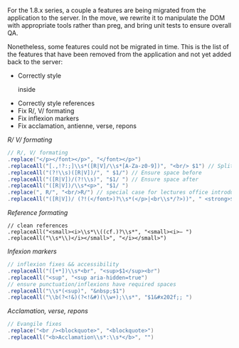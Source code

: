 For the 1.8.x series, a couple a features are being migrated from the
application to the server. In the move, we rewrite it to manipulate the DOM
with appropriate tools rather than preg, and bring unit tests to ensure
overall QA.

Nonetheless, some features could not be migrated in time. This is the list of
the features that have been removed from the application and not yet added back
to the server:

- Correctly style <p> inside <blockquote>
- Correctly style references
- Fix R/, V/ formating
- Fix inflexion markers
- Fix acclamation, antienne, verse, repons

*R/ V/ formating*
```java
// R/, V/ formating
.replace("</p></font></p>", "</font></p>")
.replaceAll("[.,!?:;]\\s*([R|V]/\\s*[A-Za-z0-9])", "<br/> $1") // Split lines...
.replaceAll("(?!\\s)([R|V])/", " $1/") // Ensure space before
.replaceAll("([R|V])/(?!\\s)", "$1/ ") // Ensure space after
.replaceAll("([R|V])/\\s*<p>", "$1/ ")
.replace(", R/", "<br/>R/") // special case for lectures office introduction. *sights*
.replaceAll("([R|V])/ (?!(</font>)?\\s*(</p>|<br\\s*/?>))", " <strong>$1/&nbsp;</strong>")
```

*Reference formating*
```
// clean references
.replaceAll("<small><i>\\s*\\((cf.)?\\s*", "<small><i>— ")
.replaceAll("\\s*\\)</i></small>", "</i></small>")
```

*Infexion markers*
```java
// inflexion fixes && accessibility
.replaceAll("([+*])\\s*<br", "<sup>$1</sup><br")
.replaceAll("<sup", "<sup aria-hidden=true")
// ensure punctuation/inflexions have required spaces
.replaceAll("\\s*(<sup)", "&nbsp;$1")
.replaceAll("\\b(?<!&)(?<!&#)(\\w+);\\s*", "$1&#x202f;; ")
```

*Acclamation, verse, repons*
```java
// Evangile fixes
.replace("<br /><blockquote>", "<blockquote>")
.replaceAll("<b>Acclamation\\s*:\\s*</b>", "")
```

